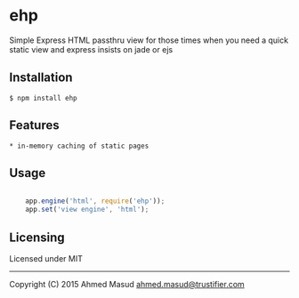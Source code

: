 # ehp
Simple Express HTML passthru view for those times when you need a quick static view
and express insists on jade or ejs

## Installation

	$ npm install ehp

## Features
	
	* in-memory caching of static pages

## Usage

```javascript

	app.engine('html', require('ehp'));
	app.set('view engine', 'html');
```

## Licensing

Licensed under MIT 

---

Copyright (C) 2015 Ahmed Masud <ahmed.masud@trustifier.com> 
